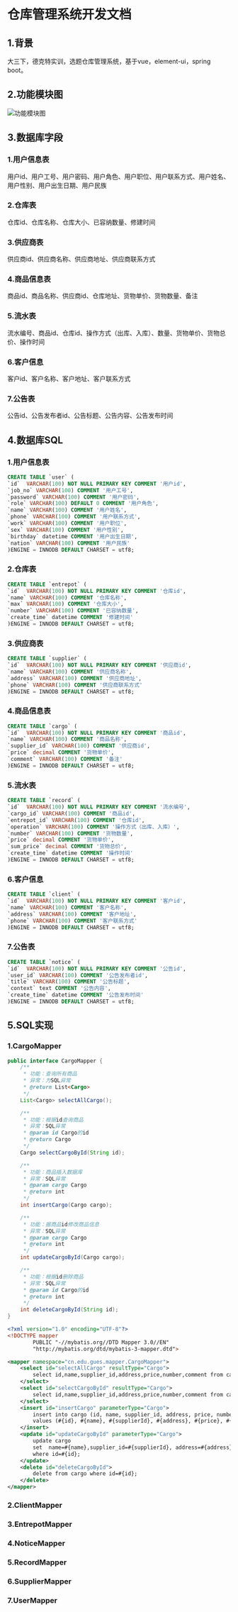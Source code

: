# 仓库管理系统开发文档

## 1.背景

大三下，德克特实训，选题仓库管理系统，基于vue，element-ui，spring boot。

## 2.功能模块图

![功能模块图](%E5%BC%80%E5%8F%91%E6%96%87%E6%A1%A3.assets/%E5%8A%9F%E8%83%BD%E6%A8%A1%E5%9D%97%E5%9B%BE-1594623477120.png)

## 3.数据库字段

### 1.用户信息表

用户id、用户工号、用户密码、用户角色、用户职位、用户联系方式、用户姓名、用户性别、用户出生日期、用户民族

### 2.仓库表

仓库id、仓库名称、仓库大小、已容纳数量、修建时间

### 3.供应商表

供应商id、供应商名称、供应商地址、供应商联系方式

### 4.商品信息表

商品id、商品名称、供应商id、仓库地址、货物单价、货物数量、备注

### 5.流水表

流水编号、商品id、仓库id、操作方式（出库、入库）、数量、货物单价、货物总价、操作时间

### 6.客户信息

客户id、客户名称、客户地址、客户联系方式

### 7.公告表

公告id、公告发布者id、公告标题、公告内容、公告发布时间 

## 4.数据库SQL

### 1.用户信息表

```sql
CREATE TABLE `user` (
`id`  VARCHAR(100) NOT NULL PRIMARY KEY COMMENT '用户id',
`job_no` VARCHAR(100) COMMENT '用户工号',
`password` VARCHAR(100) COMMENT '用户密码',
`role` VARCHAR(100) DEFAULT 0 COMMENT '用户角色',
`name` VARCHAR(100) COMMENT '用户姓名',   
`phone` VARCHAR(100) COMMENT '用户联系方式',
`work` VARCHAR(100) COMMENT '用户职位',
`sex` VARCHAR(100) COMMENT '用户性别',    
`birthday` datetime COMMENT '用户出生日期',
`nation` VARCHAR(100) COMMENT '用户民族'
)ENGINE = INNODB DEFAULT CHARSET = utf8;
```

### 2.仓库表

```sql
CREATE TABLE `entrepot` (
`id`  VARCHAR(100) NOT NULL PRIMARY KEY COMMENT '仓库id',
`name` VARCHAR(100) COMMENT '仓库名称',   
`max` VARCHAR(100) COMMENT '仓库大小',
`number` VARCHAR(100) COMMENT '已容纳数量',
`create_time` datetime COMMENT '修建时间'
)ENGINE = INNODB DEFAULT CHARSET = utf8;
```

### 3.供应商表

```sql
CREATE TABLE `supplier` (
`id`  VARCHAR(100) NOT NULL PRIMARY KEY COMMENT '供应商id',
`name` VARCHAR(100) COMMENT '供应商名称',   
`address` VARCHAR(100) COMMENT '供应商地址',
`phone` VARCHAR(100) COMMENT '供应商联系方式'
)ENGINE = INNODB DEFAULT CHARSET = utf8;
```

### 4.商品信息表

```sql
CREATE TABLE `cargo` (
`id`  VARCHAR(100) NOT NULL PRIMARY KEY COMMENT '商品id',
`name` VARCHAR(100) COMMENT '商品名称',   
`supplier_id` VARCHAR(100) COMMENT '供应商id',
`price` decimal COMMENT '货物单价',  	
`comment` VARCHAR(100) COMMENT '备注'
)ENGINE = INNODB DEFAULT CHARSET = utf8;
```

### 5.流水表

```sql
CREATE TABLE `record` (
`id`  VARCHAR(100) NOT NULL PRIMARY KEY COMMENT '流水编号',
`cargo_id` VARCHAR(100) COMMENT '商品id',   
`entrepot_id` VARCHAR(100) COMMENT '仓库id',
`operation` VARCHAR(100) COMMENT '操作方式（出库、入库）', 
`number` VARCHAR(100) COMMENT '货物数量',
`price` decimal COMMENT '货物单价', 
`sum_price` decimal COMMENT '货物总价',    
`create_time` datetime COMMENT '操作时间'
)ENGINE = INNODB DEFAULT CHARSET = utf8;
```



### 6.客户信息

```sql
CREATE TABLE `client` (
`id`  VARCHAR(100) NOT NULL PRIMARY KEY COMMENT '客户id',
`name` VARCHAR(100) COMMENT '客户名称',   
`address` VARCHAR(100) COMMENT '客户地址',
`phone` VARCHAR(100) COMMENT '客户联系方式'
)ENGINE = INNODB DEFAULT CHARSET = utf8;
```

### 7.公告表

```sql
CREATE TABLE `notice` (
`id`  VARCHAR(100) NOT NULL PRIMARY KEY COMMENT '公告id',
`user_id` VARCHAR(100) COMMENT '公告发布者id',   
`title` VARCHAR(100) COMMENT '公告标题',       
`context` text COMMENT '公告内容',
`create_time` datetime COMMENT '公告发布时间'
)ENGINE = INNODB DEFAULT CHARSET = utf8;
```



## 5.SQL实现

### 1.CargoMapper

```java
public interface CargoMapper {
    /**
     * 功能：查询所有商品
     * 异常：为SQL异常
     * @return List<Cargo>
     */
    List<Cargo> selectAllCargo();

    /**
     * 功能：根据id查询商品
     * 异常：SQL异常
     * @param id Cargo的id
     * @return Cargo
     */
    Cargo selectCargoById(String id);

    /**
     * 功能：商品插入数据库
     * 异常：SQL异常
     * @param cargo Cargo
     * @return int
     */
    int insertCargo(Cargo cargo);

    /**
     * 功能：据商品id修改商品信息
     * 异常：SQL异常
     * @param cargo Cargo
     * @return int
     */
    int updateCargoById(Cargo cargo);

    /**
     * 功能：根据id删除商品
     * 异常：SQL异常
     * @param id Cargo的id
     * @return int
     */
    int deleteCargoById(String id);
}
```

```xml
<?xml version="1.0" encoding="UTF-8"?>
<!DOCTYPE mapper
        PUBLIC "-//mybatis.org//DTD Mapper 3.0//EN"
        "http://mybatis.org/dtd/mybatis-3-mapper.dtd">

<mapper namespace="cn.edu.gues.mapper.CargoMapper">
    <select id="selectAllCargo" resultType="Cargo">
        select id,name,supplier_id,address,price,number,comment from cargo;
    </select>
    <select id="selectCargoById" resultType="Cargo">
        select id,name,supplier_id,address,price,number,comment from cargo where id=#{id};
    </select>
    <insert id="insertCargo" parameterType="Cargo">
        insert into cargo (id, name, supplier_id, address, price, number, comment)
        values (#{id}, #{name}, #{supplierId}, #{address}, #{price}, #{number}, #{comment});
    </insert>
    <update id="updateCargoById" parameterType="Cargo">
        update cargo
        set  name=#{name},supplier_id=#{supplierId}, address=#{address}, price=#{price}, number=#{number}, comment=#{comment}
        where id=#{id};
    </update>
    <delete id="deleteCargoById">
        delete from cargo where id=#{id};
    </delete>
</mapper>
```

### 2.ClientMapper

### 3.EntrepotMapper

### 4.NoticeMapper

### 5.RecordMapper

### 6.SupplierMapper

### 7.UserMapper



